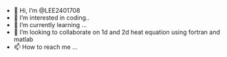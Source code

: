 - 👋 Hi, I’m @LEE2401708
- 👀 I’m interested in coding..
- 🌱 I’m currently learning ...
- 💞️ I’m looking to collaborate on 1d and 2d heat equation using fortran and matlab
- 📫 How to reach me ...

<!---
LEE2401708/LEE2401708 is a ✨ special ✨ repository because its `README.md` (this file) appears on your GitHub profile.
You can click the Preview link to take a look at your changes.
--->
